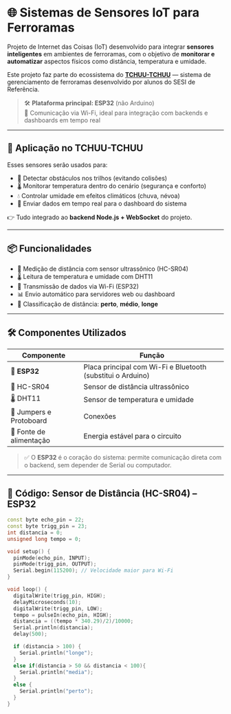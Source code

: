 # 🌐 Sistemas de Sensores IoT para Ferroramas

Projeto de Internet das Coisas (IoT) desenvolvido para integrar **sensores inteligentes** em ambientes de ferroramas, com o objetivo de **monitorar e automatizar** aspectos físicos como distância, temperatura e umidade.

Este projeto faz parte do ecossistema do **[TCHUU-TCHUU](https://github.com/Braian-de-Liz/Tchuu-Tchuu)** — sistema de gerenciamento de ferroramas desenvolvido por alunos do SESI de Referência.

> 🛠️ **Plataforma principal: ESP32** (não Arduino)  
> 📡 Comunicação via Wi-Fi, ideal para integração com backends e dashboards em tempo real

---

## 🚆 Aplicação no TCHUU-TCHUU

Esses sensores serão usados para:
- 📏 Detectar obstáculos nos trilhos (evitando colisões)
- 🌡️ Monitorar temperatura dentro do cenário (segurança e conforto)
- 💧 Controlar umidade em efeitos climáticos (chuva, névoa)
- 🔄 Enviar dados em tempo real para o dashboard do sistema

👉 Tudo integrado ao **backend Node.js + WebSocket** do projeto.

---

## 📦 Funcionalidades

- 📏 Medição de distância com sensor ultrassônico (HC-SR04)
- 🌡️ Leitura de temperatura e umidade com DHT11
- 📶 Transmissão de dados via Wi-Fi (ESP32)
- 📊 Envio automático para servidores web ou dashboard
- 🧠 Classificação de distância: **perto**, **médio**, **longe**

---

## 🛠️ Componentes Utilizados

| Componente | Função |
|----------|--------|
| 📡 **ESP32** | Placa principal com Wi-Fi e Bluetooth (substitui o Arduino) |
| 📏 HC-SR04 | Sensor de distância ultrassônico |
| 🌡️ DHT11 | Sensor de temperatura e umidade |
| 🔌 Jumpers e Protoboard | Conexões |
| 🔋 Fonte de alimentação | Energia estável para o circuito |

> ✅ O **ESP32** é o coração do sistema: permite comunicação direta com o backend, sem depender de Serial ou computador.

---

## 📄 Código: Sensor de Distância (HC-SR04) – ESP32

```cpp
const byte echo_pin = 22;
const byte trigg_pin = 23;
int distancia = 0;
unsigned long tempo = 0;

void setup() {
  pinMode(echo_pin, INPUT);
  pinMode(trigg_pin, OUTPUT);
  Serial.begin(115200); // Velocidade maior para Wi-Fi
}

void loop() {
  digitalWrite(trigg_pin, HIGH);
  delayMicroseconds(10);
  digitalWrite(trigg_pin, LOW);
  tempo = pulseIn(echo_pin, HIGH);
  distancia = ((tempo * 340.29)/2)/10000;
  Serial.println(distancia);
  delay(500);

  if (distancia > 100) {
    Serial.println("longe");
  }
  else if(distancia > 50 && distancia < 100){
    Serial.println("media");
  }
  else {
    Serial.println("perto");
  }
}
